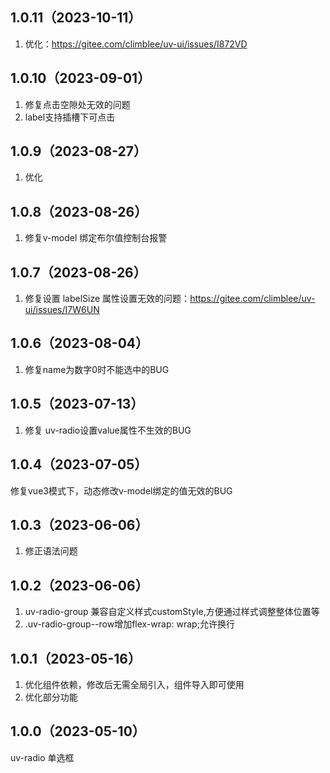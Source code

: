 ## 1.0.11（2023-10-11）
1. 优化：https://gitee.com/climblee/uv-ui/issues/I872VD
## 1.0.10（2023-09-01）
1. 修复点击空隙处无效的问题
2. label支持插槽下可点击
## 1.0.9（2023-08-27）
1. 优化
## 1.0.8（2023-08-26）
1. 修复v-model 绑定布尔值控制台报警
## 1.0.7（2023-08-26）
1. 修复设置 labelSize 属性设置无效的问题：https://gitee.com/climblee/uv-ui/issues/I7W6UN
## 1.0.6（2023-08-04）
1. 修复name为数字0时不能选中的BUG
## 1.0.5（2023-07-13）
1.  修复  uv-radio设置value属性不生效的BUG 
## 1.0.4（2023-07-05）
修复vue3模式下，动态修改v-model绑定的值无效的BUG
## 1.0.3（2023-06-06）
1. 修正语法问题
## 1.0.2（2023-06-06）
1.  uv-radio-group 兼容自定义样式customStyle,方便通过样式调整整体位置等
2.  .uv-radio-group--row增加flex-wrap: wrap;允许换行
## 1.0.1（2023-05-16）
1. 优化组件依赖，修改后无需全局引入，组件导入即可使用
2. 优化部分功能
## 1.0.0（2023-05-10）
uv-radio 单选框
